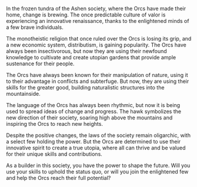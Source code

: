 In the frozen tundra of the Ashen society, where the Orcs have made their home, change is brewing. The once predictable culture of valor is experiencing an innovative renaissance, thanks to the enlightened minds of a few brave individuals.

The monotheistic religion that once ruled over the Orcs is losing its grip, and a new economic system, distributism, is gaining popularity. The Orcs have always been insectivorous, but now they are using their newfound knowledge to cultivate and create utopian gardens that provide ample sustenance for their people.

The Orcs have always been known for their manipulation of nature, using it to their advantage in conflicts and subterfuge. But now, they are using their skills for the greater good, building naturalistic structures into the mountainside.

The language of the Orcs has always been rhythmic, but now it is being used to spread ideas of change and progress. The hawk symbolizes the new direction of their society, soaring high above the mountains and inspiring the Orcs to reach new heights.

Despite the positive changes, the laws of the society remain oligarchic, with a select few holding the power. But the Orcs are determined to use their innovative spirit to create a true utopia, where all can thrive and be valued for their unique skills and contributions.

As a builder in this society, you have the power to shape the future. Will you use your skills to uphold the status quo, or will you join the enlightened few and help the Orcs reach their full potential?